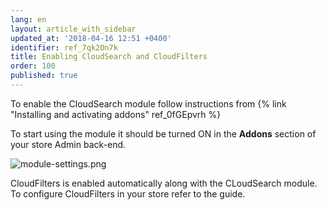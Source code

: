 ```yaml
---
lang: en
layout: article_with_sidebar
updated_at: '2018-04-16 12:51 +0400'
identifier: ref_7qk2On7k
title: Enabling CloudSearch and CloudFilters
order: 100
published: true
---
```

To enable the CloudSearch module follow instructions from {% link "Installing and activating addons" ref_0fGEpvrh %}

To start using the module it should be turned ON in the **Addons** section of your store Admin back-end. 

![module-settings.png]({{site.baseurl}}/attachments/ref_7qk2On7k/module-settings.png)

CloudFilters is enabled automatically along with the CLoudSearch module. To configure CloudFilters in your store refer to the guide. 